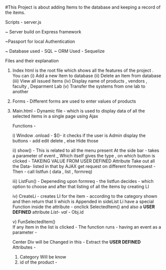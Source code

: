 #This Project is about adding Items to the database and keeping a record of the items.


Scripts - server.js

~ Server build on Express framework

~Passport for local Authentication

~ Database used - SQL
~ ORM Used - Sequelize

Files and their explanation
1) Index html is the root file which shows all the features of the project
   . You can 
   (i) Add a new Item to database
   (ii) Delete an Item from database
   (iii) View all issued Items 
   (iv) Display name of products , vendors , faculty , Deparment
    Lab 
    (v) Transfer the systems from one lab to another 
     
2) Forms - Different forms are used to enter values of products
 
3) Main.html - Dynamic file - which is used to display data of all the
    selected items in a single page using Ajax 
    
   Functions - 
  
   i) Window .onload - $()- it checks if the user is Admin 
   display the buttons - add edit delete , else Hide those
  
   ii) show() - This is related to all the menu present At the side bar -
   takes a parameter of event _ Which itself gives the type , on which button
   is clicked - TAKEING VALUE FROM USER DEFINED Attribute
   Take out all the Data- listed in that by AJAX get request on different 
   formrequest - 
   Then - call listfun ( data , list , formreq)
   
   iii) ListFun() - 
    Depeneding upon formreq - 
    the listfun decides - which option to choose 
    and after that listing of all the items by creating LI
    
    iv) CreateLi - creates LI for the item - according to the category shown
        and then return that li which is Appended in sideList
        Li have a special Function inside the attribute - onclick SelectedItem()
        and also a **USER DEFINED** attribute _List- val_ - Obj.id
        
    v) FunSelectedItem()    
     If any Item in the list is clicked - The function runs -
     having an event as a parameter - 
     
     Center Div will be Changed in this -
     Extract the **USER DEFINED** Attributes -  
     1) Category Will be know 
     2) id of the product -
         
        

